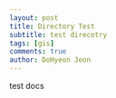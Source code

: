 ```yaml
---
layout: post
title: Directory Test
subtitle: test direcotry
tags: [gis]
comments: true
author: DoHyeon Jeon
---
```



test docs